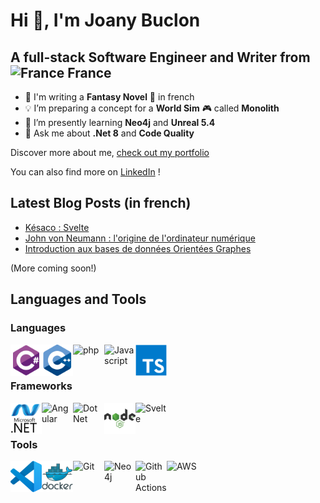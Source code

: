 # Hi 👋, I'm Joany Buclon

<h2>A full-stack Software Engineer and Writer from <img alt="France" width="17px" src="https://camo.githubusercontent.com/810c0059ec880d3bf22c12f8ecd24d39ae1c9ee5d294cd397e6f414738d9cdd8/68747470733a2f2f63646e2d69636f6e732d706e672e666c617469636f6e2e636f6d2f3531322f3139372f3139373536302e706e67" /> <b>France</b></h2>

- 📖 I'm writing a **Fantasy Novel** 🧙 in french
- 💡 I’m preparing a concept for a **World Sim** :video_game: called **Monolith**
- 🌱 I’m presently learning **Neo4j** and **Unreal 5.4**
- 💬 Ask me about **.Net 8** and **Code Quality**

Discover more about me, [check out my portfolio](https://joanybuclon.com/)

You can also find more on [LinkedIn](https://www.linkedin.com/in/joany-buclon/) !

## Latest Blog Posts (in french)

<!-- BLOG-POST-LIST:START -->
- [Késaco : Svelte](https://www.sfeir.dev/front/kesaco-svelte/)
- [John von Neumann : l&#39;origine de l&#39;ordinateur numérique](https://www.sfeir.dev/success-story/von-neumann/)
- [Introduction aux bases de données Orientées Graphes](https://www.sfeir.dev/data/neo4j-introduction-aux-bases-de-donnees-orientees-graphes/)
<!-- BLOG-POST-LIST:END -->

(More coming soon!)

## Languages and Tools

### Languages

  <img align="left" alt="C Sharp" width="50px" src="https://raw.githubusercontent.com/devicons/devicon/master/icons/csharp/csharp-original.svg" />
  <img align="left" alt="C Plus Plus" width="50px" src="https://raw.githubusercontent.com/devicons/devicon/master/icons/cplusplus/cplusplus-original.svg" />
  <img align="left" alt="php" width="50px" src="https://cdn-icons-png.flaticon.com/512/5968/5968332.png" />
  <img align="left" alt="Javascript" width="50px" src="https://upload.wikimedia.org/wikipedia/commons/6/6a/JavaScript-logo.png" />
  <img align="left" alt="Typescript" width="50px" src="https://raw.githubusercontent.com/devicons/devicon/master/icons/typescript/typescript-original.svg" />
  <br /><br />

### Frameworks

  <img align="left" alt="Dot Net" width="50px" src="https://raw.githubusercontent.com/devicons/devicon/master/icons/dot-net/dot-net-original-wordmark.svg" />
  <img align="left" alt="Angular" width="50px" src="https://angular.io/assets/images/logos/angular/angular.svg" />
  <img align="left" alt="Dot Net" width="50px" src="https://cdn2.unrealengine.com/ue-logo-stacked-unreal-engine-w-677x545-fac11de0943f.png" />
  <img align="left" alt="Node.js" width="50px" src="https://raw.githubusercontent.com/devicons/devicon/master/icons/nodejs/nodejs-original-wordmark.svg" />
  <img align="left" alt="Svelte" width="50px" src="https://upload.wikimedia.org/wikipedia/commons/1/1b/Svelte_Logo.svg" />
  <br /><br />

### Tools

  <img align="left" alt="Visual Studio Code" width="50px" src="https://raw.githubusercontent.com/github/explore/80688e429a7d4ef2fca1e82350fe8e3517d3494d/topics/visual-studio-code/visual-studio-code.png" />
  <img align="left" alt="Docker" width="50px" src="https://raw.githubusercontent.com/devicons/devicon/master/icons/docker/docker-original-wordmark.svg" />
  <img align="left" alt="Git" width="50px" src="https://www.vectorlogo.zone/logos/git-scm/git-scm-icon.svg" />
  <img align="left" alt="Neo4j" width="50px" src="https://res.cloudinary.com/crunchbase-production/image/upload/hva1nqwzqbhjm4g75ccc" />
  <img align="left" alt="Github Actions" width="50px" src="https://avatars.githubusercontent.com/u/44036562?s=280&v=4" />
  <img align="left" alt="AWS" width="50px" src="https://w7.pngwing.com/pngs/862/624/png-transparent-aws-vector-brand-logos-icon.png" />
  <br /><br /><br /><br />
